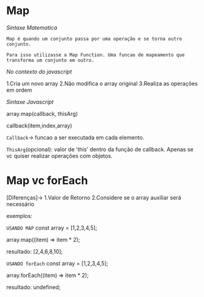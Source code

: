 # Map
*Sintaxe Matematica*

`Map é quando um conjunto passa por uma operação e se torna outro conjunto.`

`Para isso utilizasse a Map Function. Uma funcao de mapeamento que transforma um conjunto em outro.`

*No contexto do javascript*

1.Cria um novo array
2.Não modifica o array original
3.Realiza as operações em ordem

*Sintaxe Javascript*

array.map(callback, thisArg)

callback(item,index,array)

`Callback`-> funcao a ser executada em cada elemento.

`ThisArg`(opcional): valor de 'this' dentro da função de callback. Apenas se vc quiser realizar operações com objetos.


# Map vc forEach

[Diferenças]-> 
1.Valor de Retorno
2.Considere se o array auxiliar será necessário

exemplos:

`USANDO MAP`
const array = [1,2,3,4,5];

array.map((item) => item * 2); 

resultado: [2,4,6,8,10];


`USANDO forEach`
const array = [1,2,3,4,5];

array.forEach((item) => item * 2); 

resultado: undefined;







